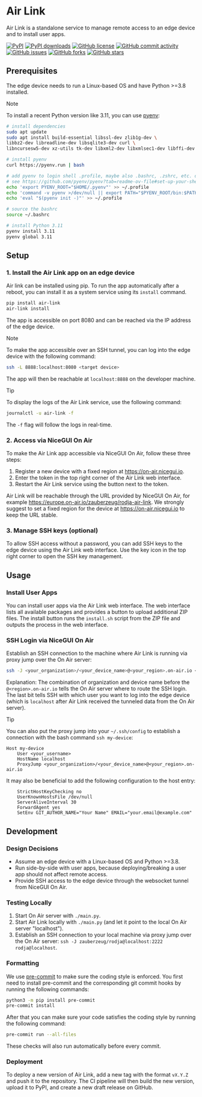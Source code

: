 # Air Link

Air Link is a standalone service to manage remote access to an edge device and to install user apps.

[![PyPI](https://img.shields.io/pypi/v/air-link?color=dark-green)](https://pypi.org/project/air-link/)
[![PyPI downloads](https://img.shields.io/pypi/dm/air-link?color=dark-green)](https://pypi.org/project/air-link/)
[![GitHub license](https://img.shields.io/github/license/zauberzeug/air-link?color=orange)](https://github.com/zauberzeug/air-link/blob/main/LICENSE)
[![GitHub commit activity](https://img.shields.io/github/commit-activity/m/zauberzeug/air-link)](https://github.com/zauberzeug/air-link/graphs/commit-activity)
[![GitHub issues](https://img.shields.io/github/issues/zauberzeug/air-link?color=blue)](https://github.com/zauberzeug/air-link/issues)
[![GitHub forks](https://img.shields.io/github/forks/zauberzeug/air-link)](https://github.com/zauberzeug/air-link/network)
[![GitHub stars](https://img.shields.io/github/stars/zauberzeug/air-link)](https://github.com/zauberzeug/air-link/stargazers)

## Prerequisites

The edge device needs to run a Linux-based OS and have Python >=3.8 installed.

> [!NOTE]
> To install a recent Python version like 3.11, you can use [pyenv](https://github.com/pyenv/pyenv):
>
> ```bash
> # install dependencies
> sudo apt update
> sudo apt install build-essential libssl-dev zlib1g-dev \
> libbz2-dev libreadline-dev libsqlite3-dev curl \
> libncursesw5-dev xz-utils tk-dev libxml2-dev libxmlsec1-dev libffi-dev liblzma-dev
>
> # install pyenv
> curl https://pyenv.run | bash
>
> # add pyenv to login shell .profile, maybe also .bashrc, .zshrc, etc. depending on your shell
> # see https://github.com/pyenv/pyenv?tab=readme-ov-file#set-up-your-shell-environment-for-pyenv
> echo 'export PYENV_ROOT="$HOME/.pyenv"' >> ~/.profile
> echo 'command -v pyenv >/dev/null || export PATH="$PYENV_ROOT/bin:$PATH"' >> ~/.profile
> echo 'eval "$(pyenv init -)"' >> ~/.profile
>
> # source the bashrc
> source ~/.bashrc
>
> # install Python 3.11
> pyenv install 3.11
> pyenv global 3.11
> ```

## Setup

### 1. Install the Air Link app on an edge device

Air link can be installed using pip.
To run the app automatically after a reboot, you can install it as a system service using its `install` command.

```bash
pip install air-link
air-link install
```

The app is accessible on port 8080 and can be reached via the IP address of the edge device.

> [!NOTE]
> To make the app accessible over an SSH tunnel, you can log into the edge device with the following command:
>
> ```bash
> ssh -L 8888:localhost:8080 <target device>
> ```
>
> The app will then be reachable at `localhost:8888` on the developer machine.

> [!TIP]
> To display the logs of the Air Link service, use the following command:
>
> ```bash
> journalctl -u air-link -f
> ```
>
> The `-f` flag will follow the logs in real-time.

### 2. Access via NiceGUI On Air

To make the Air Link app accessible via NiceGUI On Air, follow these three steps:

1.  Register a new device with a fixed region at <https://on-air.nicegui.io>.
2.  Enter the token in the top right corner of the Air Link web interface.
3.  Restart the Air Link service using the button next to the token.

Air Link will be reachable through the URL provided by NiceGUI On Air, for example <https://europe.on-air.io/zauberzeug/rodja-air-link>.
We strongly suggest to set a fixed region for the device at <https://on-air.nicegui.io> to keep the URL stable.

### 3. Manage SSH keys (optional)

To allow SSH access without a password, you can add SSH keys to the edge device using the Air Link web interface.
Use the key icon in the top right corner to open the SSH key management.

## Usage

### Install User Apps

You can install user apps via the Air Link web interface.
The web interface lists all available packages and provides a button to upload additional ZIP files.
The install button runs the `install.sh` script from the ZIP file and outputs the process in the web interface.

### SSH Login via NiceGUI On Air

Establish an SSH connection to the machine where Air Link is running via proxy jump over the On Air server:

```bash
ssh -J <your_organization>/<your_device_name>@<your_region>.on-air.io <username_on_device>@localhost
```

Explanation:
The combination of organization and device name before the `@<region>.on-air.io` tells the On Air server where to route the SSH login.
The last bit tells SSH with which user you want to log into the edge device
(which is `localhost` after Air Link received the tunneled data from the On Air server).

> [!TIP]
> You can also put the proxy jump into your `~/.ssh/config` to establish a connection with the bash command `ssh my-device`:
>
> ```
> Host my-device
>     User <your_username>
>     HostName localhost
>     ProxyJump <your_organization>/<your_device_name>@<your_region>.on-air.io
> ```
>
> It may also be beneficial to add the following configuration to the host entry:
>
> ```
>     StrictHostKeyChecking no
>     UserKnownHostsFile /dev/null
>     ServerAliveInterval 30
>     ForwardAgent yes
>     SetEnv GIT_AUTHOR_NAME="Your Name" EMAIL="your.email@example.com"
> ```

## Development

### Design Decisions

- Assume an edge device with a Linux-based OS and Python >=3.8.
- Run side-by-side with user apps, because deploying/breaking a user app should not affect remote access.
- Provide SSH access to the edge device through the websocket tunnel from NiceGUI On Air.

### Testing Locally

1. Start On Air server with `./main.py`.
2. Start Air Link locally with `./main.py` (and let it point to the local On Air server "localhost").
3. Establish an SSH connection to your local machine via proxy jump over the On Air server: `ssh -J zauberzeug/rodja@localhost:2222 rodja@localhost`.

### Formatting

We use [pre-commit](https://github.com/pre-commit/pre-commit) to make sure the coding style is enforced.
You first need to install pre-commit and the corresponding git commit hooks by running the following commands:

```bash
python3 -m pip install pre-commit
pre-commit install
```

After that you can make sure your code satisfies the coding style by running the following command:

```bash
pre-commit run --all-files
```

These checks will also run automatically before every commit.

### Deployment

To deploy a new version of Air Link, add a new tag with the format `vX.Y.Z` and push it to the repository.
The CI pipeline will then build the new version, upload it to PyPI, and create a new draft release on GitHub.
